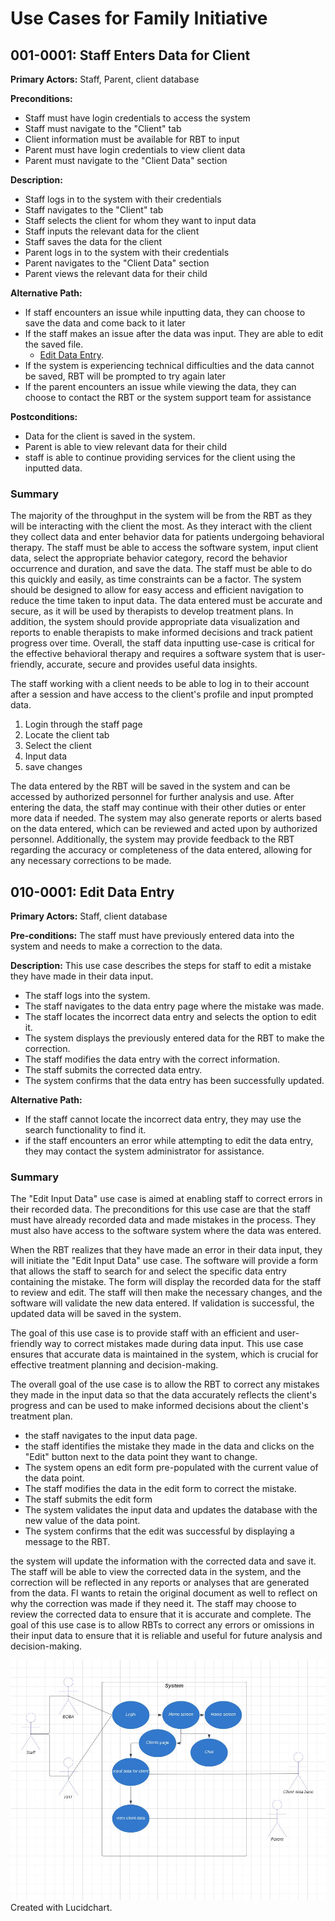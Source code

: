 # Use Cases for Family Initiative
## 001-0001: Staff Enters Data for Client
**Primary Actors:** Staff, Parent, client database

**Preconditions:**

- Staff must have login credentials to access the system
- Staff must navigate to the "Client" tab
- Client information must be available for RBT to input
- Parent must have login credentials to view client data
- Parent must navigate to the "Client Data" section

**Description:**

- Staff logs in to the system with their credentials
- Staff navigates to the "Client" tab
- Staff selects the client for whom they want to input data
- Staff inputs the relevant data for the client
- Staff saves the data for the client
- Parent logs in to the system with their credentials
- Parent navigates to the "Client Data" section
- Parent views the relevant data for their child

**Alternative Path:**

- If staff encounters an issue while inputting data, they can choose to save the data and come back to it later
- If the staff makes an issue after the data was input. They are able to edit the saved file. 
  - [Edit Data Entry](https://github.com/RequirementsFGCUcaballotti4514/FamilyInitiativeProject/blob/main/Use%20Case.md#010-0001-edit-data-entry).
- If the system is experiencing technical difficulties and the data cannot be saved, RBT will be prompted to try again later
- If the parent encounters an issue while viewing the data, they can choose to contact the RBT or the system support team for assistance

**Postconditions:** 
- Data for the client is saved in the system. 
- Parent is able to view relevant data for their child
- staff is able to continue providing services for the client using the inputted data.

### Summary
The majority of the throughput in the system will be from the RBT as they will be interacting with the client the most. As they interact with the client
they collect data and enter behavior data for patients undergoing behavioral therapy. 
The staff must be able to access the software system, input client data, select the appropriate behavior category, record the behavior occurrence and duration, 
and save the data. The staff must be able to do this quickly and easily, as time constraints can be a factor. 
The system should be designed to allow for easy access and efficient navigation to reduce the time taken to input data. 
The data entered must be accurate and secure, as it will be used by therapists to develop treatment plans. In addition, 
the system should provide appropriate data visualization and reports to enable therapists to make informed decisions 
and track patient progress over time. Overall, the staff data inputting use-case is critical for the effective behavioral therapy and requires a software system 
that is user-friendly, accurate, secure and provides useful data insights.

The staff working with a client needs to be able to log in to their account after a session and have access to the client's profile and input prompted data.
1) Login through the staff page
2) Locate the client tab
3) Select the client
4) Input data
5) save changes

 The data entered by the RBT will be saved in the system and can be accessed by authorized personnel for further analysis and use. 
 After entering the data, the staff may continue with their other duties or enter more data if needed. 
 The system may also generate reports or alerts based on the data entered, which can be reviewed and acted upon by authorized personnel. 
 Additionally, the system may provide feedback to the RBT regarding the accuracy or completeness of the data entered, 
 allowing for any necessary corrections to be made.
 
 
## 010-0001: Edit Data Entry
**Primary Actors:** Staff, client database

**Pre-conditions:** The staff must have previously entered data into the system and needs to make a correction to the data.
 
**Description:** This use case describes the steps for staff to edit a mistake they have made in their data input.

- The staff logs into the system.
- The staff navigates to the data entry page where the mistake was made.
- The staff locates the incorrect data entry and selects the option to edit it.
- The system displays the previously entered data for the RBT to make the correction.
- The staff modifies the data entry with the correct information.
- The staff submits the corrected data entry.
- The system confirms that the data entry has been successfully updated.

**Alternative Path:**

- If the staff cannot locate the incorrect data entry, they may use the search functionality to find it.
- if the staff encounters an error while attempting to edit the data entry, they may contact the system administrator for assistance.

### Summary 
The "Edit Input Data" use case is aimed at enabling staff to correct errors in their recorded data. The preconditions for this use case are that the staff must have already recorded data and made mistakes in the process. They must also have access to the software system where the data was entered.

When the RBT realizes that they have made an error in their data input, they will initiate the "Edit Input Data" use case. The software will provide a form that allows the staff to search for and select the specific data entry containing the mistake. The form will display the recorded data for the staff to review and edit. The staff will then make the necessary changes, and the software will validate the new data entered. If validation is successful, the updated data will be saved in the system.

The goal of this use case is to provide staff with an efficient and user-friendly way to correct mistakes made during data input. This use case ensures that accurate data is maintained in the system, which is crucial for effective treatment planning and decision-making.

The overall goal of the use case is to allow the RBT to correct any mistakes they made in the input data so that the data accurately reflects the client's progress and can be used to make informed decisions about the client's treatment plan.
- the staff navigates to the input data page.
- the staff identifies the mistake they made in the data and clicks on the "Edit" button next to the data point they want to change.
- The system opens an edit form pre-populated with the current value of the data point.
- The staff modifies the data in the edit form to correct the mistake.
- The staff submits the edit form
- The system validates the input data and updates the database with the new value of the data point.
- The system confirms that the edit was successful by displaying a message to the RBT.

the system will update the information with the corrected data and save it. The staff will be able to view the corrected data in the system, 
and the correction will be reflected in any reports or analyses that are generated from the data. FI wants to retain the original document as well
to reflect on why the correction was made if they need it. 
The staff may choose to review the corrected data to ensure that it is accurate and complete. 
The goal of this use case is to allow RBTs to correct any errors or omissions in their input data to ensure that it is reliable and 
useful for future analysis and decision-making.
 
![Use Case Diagram](https://github.com/RequirementsFGCUcaballotti4514/FamilyInitiativeProject/blob/main/Diagrams/use%20case.JPG)
Created with Lucidchart.
